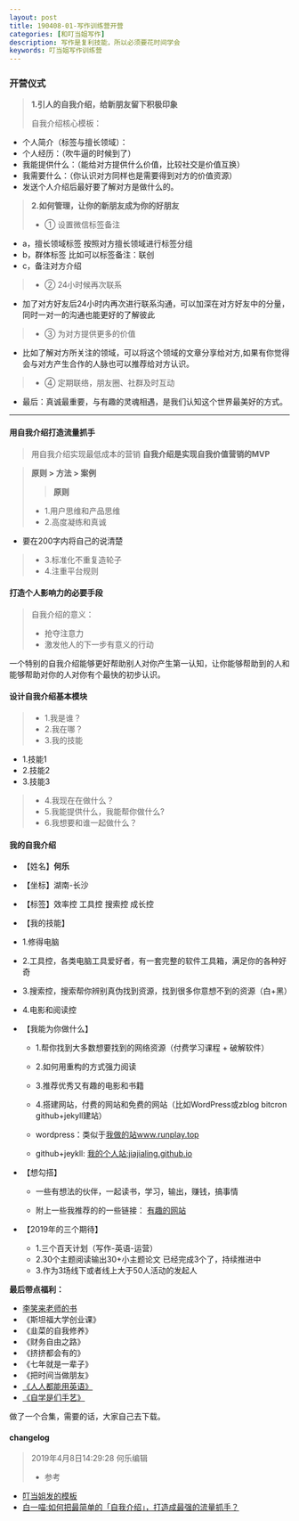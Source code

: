 ```yaml
---
layout: post
title: 190408-01-写作训练营开营
categories: [和叮当姐写作]
description: 写作是复利技能，所以必须要花时间学会
keywords: 叮当姐写作训练营
---
```

### 开营仪式
> **1.引人的自我介绍，给新朋友留下积极印象**
>
> 自我介绍核心模板：
- 个人简介（标签与擅长领域）：
- 个人经历：（吹牛逼的时候到了）
- 我能提供什么：（能给对方提供什么价值，比较社交是价值互换）
- 我需要什么：（你认识对方同样也是需要得到对方的价值资源）
- 发送个人介绍后最好要了解对方是做什么的。

>**2.如何管理，让你的新朋友成为你的好朋友**
>- ① 设置微信标签备注
  - a，擅长领域标签
  按照对方擅长领域进行标签分组
  - b，群体标签
  比如可以标签备注：联创
  - c，备注对方介绍

>- ② 24小时候再次联系
  - 加了对方好友后24小时内再次进行联系沟通，可以加深在对方好友中的分量，同时一对一的沟通也能更好的了解彼此

>- ③ 为对方提供更多的价值
  - 比如了解对方所关注的领域，可以将这个领域的文章分享给对方,如果有你觉得会与对方产生合作的人脉也可以推荐给对方认识。

>- ④ 定期联络，朋友圈、社群及时互动
  - 最后：真诚最重要，与有趣的灵魂相遇，是我们认知这个世界最美好的方式。

---

#### 用自我介绍打造流量抓手
>用自我介绍实现最低成本的营销
**自我介绍是实现自我价值营销的MVP**

> **原则 > 方法 > 案例**
>> **原则**
> - 1.用户思维和产品思维
> - 2.高度凝练和真诚
   - 要在200字内将自己的说清楚
> - 3.标准化不重复造轮子
> - 4.注重平台规则

#### 打造个人影响力的必要手段
> 自我介绍的意义：
>- 抢夺注意力
>- 激发他人的下一步有意义的行动

一个特别的自我介绍能够更好帮助别人对你产生第一认知，让你能够帮助到的人和能够帮助对你的人对你有个最快的初步认识。

#### 设计自我介绍基本模块
> - 1.我是谁？
> - 2.我在哪？
> - 3.我的技能
  - 1.技能1
  - 2.技能2
  - 3.技能3
> - 4.我现在在做什么？
> - 5.我能提供什么，我能帮你做什么?
> - 6.我想要和谁一起做什么？
#### 我的自我介绍
- 【姓名】**何乐**

- 【坐标】湖南-长沙  

- 【标签】效率控 工具控 搜索控 成长控

- 【我的技能】

 - 1.修得电脑

 - 2.工具控，各类电脑工具爱好者，有一套完整的软件工具箱，满足你的各种好奇

 - 3.搜索控，搜索帮你辨别真伪找到资源，找到很多你意想不到的资源（白+黑）

 - 4.电影和阅读控

- 【我能为你做什么】

  - 1.帮你找到大多数想要找到的网络资源（付费学习课程 + 破解软件）

  - 2.如何用重构的方式强力阅读

  - 3.推荐优秀又有趣的电影和书籍

  - 4.搭建网站，付费的网站和免费的网站（比如WordPress或zblog  bitcron github+jekyll建站）
   - wordpress：类似于[我做的站www.runplay.top](www.runplay.top)
   - github+jeykll: [我的个人站:jiajialing.github.io](https://jiajialing.github.io)


- 【想勾搭】
  - 一些有想法的伙伴，一起读书，学习，输出，赚钱，搞事情

  - 附上一些我推荐的的一些链接：
  [有趣的网站](https://mubu.com/doc/bwl-hO7B3)

- 【2019年的三个期待】   
  - 1.三个百天计划（写作-英语-运营）
  - 2.30个主题阅读输出30+小主题论文 已经完成3个了，持续推进中
  - 3.作为3场线下或者线上大于50人活动的发起人

**最后带点福利：**
- [李笑来老师的书](http://www.ireadweek.com/index.php/Index/bookList.html?keyword=%E6%9D%8E%E7%AC%91%E6%9D%A5)
 - 《斯坦福大学创业课》
 - 《韭菜的自我修养》
 - 《财务自由之路》
 - 《挤挤都会有的》
 - 《七年就是一辈子》
 - 《把时间当做朋友》
 - [《人人都能用英语》](https://pan.baidu.com/s/1tksrBuTEcL2li21l12HpUA)
 - [《自学是们手艺》](https://github.com/selfteaching/the-craft-of-selfteaching)

做了一个合集，需要的话，大家自己去下载。
#### changelog
> 2019年4月8日14:29:28 何乐编辑
>- 参考
 - [叮当姐发的模板](#开营仪式)
 - [白一喵:如何把最简单的「自我介绍」，打造成最强的流量抓手？](https://mp.weixin.qq.com/s/8ldDtcuzIvFH5Fne5jMHUw)
